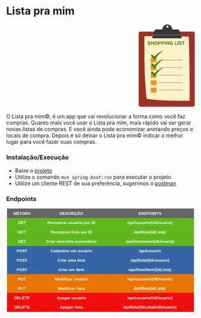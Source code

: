# Lista pra mim

<p align="right">
  <img src="https://raw.githubusercontent.com/TatianeAndrade/listaPraMim/master/imagens/lista.png" width="150"> 
</p>

O Lista pra mim©, é um app que vai revolucionar a forma como você faz compras. Quanto mais você usar o Lista pra mim, mais rápido vai ser gerar novas listas de compras. E você ainda pode economizar anotando preços e locais de compra. Depois é só deixar o Lista pra mim© indicar o melhor lugar para você fazer suas compras.

### Instalação/Execução
- Baixe o [projeto](https://github.com/TatianeAndrade/listaPraMim/archive/master.zip)
- Utilize o comando `mvn spring-boot:run` para executar o projeto
- Utilize um cliente REST de sua preferência, sugerimos o [postman](https://www.getpostman.com/)


### Endpoints

<p align="center">
  <img src="https://raw.githubusercontent.com/TatianeAndrade/listaPraMim/master/imagens/endpoints.png"  width="500"> 
</p>


